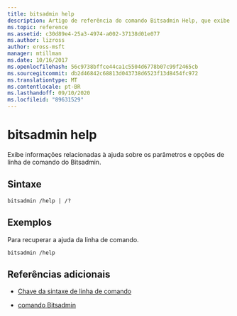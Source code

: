 ```yaml
---
title: bitsadmin help
description: Artigo de referência do comando Bitsadmin Help, que exibe o uso da linha de comando.
ms.topic: reference
ms.assetid: c30d89e4-25a3-4974-a002-37138d01e077
ms.author: lizross
author: eross-msft
manager: mtillman
ms.date: 10/16/2017
ms.openlocfilehash: 56c9738bffce44ca1c5504d6778b07c99f2465cb
ms.sourcegitcommit: db2d46842c68813d043738d6523f13d8454fc972
ms.translationtype: MT
ms.contentlocale: pt-BR
ms.lasthandoff: 09/10/2020
ms.locfileid: "89631529"
---
```

# <a name="bitsadmin-help"></a>bitsadmin help

Exibe informações relacionadas à ajuda sobre os parâmetros e opções de linha de comando do Bitsadmin.

## <a name="syntax"></a>Sintaxe

```
bitsadmin /help | /?
```

## <a name="examples"></a>Exemplos

Para recuperar a ajuda da linha de comando.

```
bitsadmin /help
```

## <a name="additional-references"></a>Referências adicionais

- [Chave da sintaxe de linha de comando](command-line-syntax-key.md)

- [comando Bitsadmin](bitsadmin.md)
